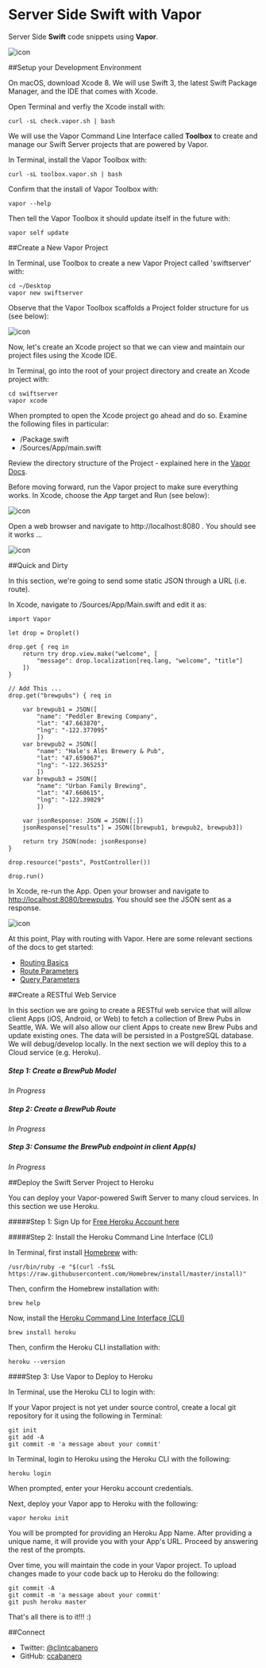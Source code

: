 # Server Side Swift with Vapor

Server Side __Swift__ code snippets using __Vapor__.

![icon](imgs/vapor.png)


##Setup your Development Environment

On macOS, download Xcode 8.  We will use Swift 3, the latest Swift Package Manager, and the IDE that comes with Xcode.

Open Terminal and verfiy the Xcode install with:

````
curl -sL check.vapor.sh | bash
````

We will use the Vapor Command Line Interface called __Toolbox__ to create and manage our Swift Server projects that are powered by Vapor.  

In Terminal, install the Vapor Toolbox with:

````
curl -sL toolbox.vapor.sh | bash
````

Confirm that the install of Vapor Toolbox with:

````
vapor --help
````

Then tell the Vapor Toolbox it should update itself in the future with:

````
vapor self update
````

##Create a New Vapor Project

In Terminal, use Toolbox to create a new Vapor Project called 'swiftserver' with:

````
cd ~/Desktop
vapor new swiftserver
````

Observe that the Vapor Toolbox scaffolds a Project folder structure for us (see below):

![icon](imgs/scaffolding.png)

Now, let's create an Xcode project so that we can view and maintain our project files using the Xcode IDE.  

In Terminal, go into the root of your project directory and create an Xcode project with:

````
cd swiftserver
vapor xcode
````

When prompted to open the Xcode project go ahead and do so.  Examine the following files in particular:

* /Package.swift
* /Sources/App/main.swift

Review the directory structure of the Project - explained here in the [Vapor Docs](https://vapor.github.io/documentation/guide/folder-structure.html).

Before moving forward, run the Vapor project to make sure everything works.  In Xcode, choose the *App* target and Run (see below):

![icon](imgs/runfirst.png)

Open a web browser and navigate to http://localhost:8080 . You should see it works ...

![icon](imgs/works.png)

##Quick and Dirty

In this section, we're going to send some static JSON through a URL (i.e. route).

In Xcode, navigate to /Sources/App/Main.swift and edit it as:

````
import Vapor

let drop = Droplet()

drop.get { req in
    return try drop.view.make("welcome", [
    	"message": drop.localization[req.lang, "welcome", "title"]
    ])
}

// Add This ...
drop.get("brewpubs") { req in
    
    var brewpub1 = JSON([
        "name": "Peddler Brewing Company",
        "lat": "47.663870",
        "lng": "-122.377095"
        ])
    var brewpub2 = JSON([
        "name": "Hale's Ales Brewery & Pub",
        "lat": "47.659067",
        "lng": "-122.365253"
        ])
    var brewpub3 = JSON([
        "name": "Urban Family Brewing",
        "lat": "47.660615",
        "lng": "-122.39029"
        ])
    
    var jsonResponse: JSON = JSON([:])
    jsonResponse["results"] = JSON([brewpub1, brewpub2, brewpub3])
    
    return try JSON(node: jsonResponse)
}

drop.resource("posts", PostController())

drop.run()
````
In Xcode, re-run the App.  Open your browser and navigate to [http://localhost:8080/brewpubs](http://localhost:8080/brewpubs).  You should see the JSON sent as a response.

![icon](imgs/dirtyresponse.png)

At this point, Play with routing with Vapor.  Here are some relevant sections of the docs to get started:

* [Routing Basics](https://vapor.github.io/documentation/routing/parameters.html)
* [Route Parameters](https://vapor.github.io/documentation/routing/parameters.html)
* [Query Parameters](https://vapor.github.io/documentation/routing/query-parameters.html)

##Create a RESTful Web Service

In this section we are going to create a RESTful web service that will allow client Apps (iOS, Android, or Web) to fetch a collection of Brew Pubs in Seattle, WA.  We will also allow our client Apps to create new Brew Pubs and update existing ones.  The data will be persisted in a PostgreSQL database.  We will debug/develop locally.  In the next section we will deploy this to a Cloud service (e.g. Heroku).

##### Step 1: Create a BrewPub Model

*In Progress*

##### Step 2: Create a BrewPub Route

*In Progress*

##### Step 3: Consume the BrewPub endpoint in client App(s)

*In Progress*

##Deploy the Swift Server Project to Heroku

You can deploy your Vapor-powered Swift Server to many cloud services.  In this section we use Heroku.

#####Step 1: Sign Up for [Free Heroku Account here](https://www.heroku.com)

#####Step 2: Install the Heroku Command Line Interface (CLI)

In Terminal, first install [Homebrew](https://brew.sh) with:

````
/usr/bin/ruby -e "$(curl -fsSL https://raw.githubusercontent.com/Homebrew/install/master/install)"
````

Then, confirm the Homebrew installation with:

````
brew help
````

Now, install the [Heroku Command Line Interface (CLI)](https://devcenter.heroku.com/articles/heroku-cli)

````
brew install heroku
````
Then, confirm the Heroku CLI installation with:

````
heroku --version
````

####Step 3: Use Vapor to Deploy to Heroku

In Terminal, use the Heroku CLI to login with:

If your Vapor project is not yet under source control, create a local git repository for it using the following in Terminal:

````
git init
git add -A
git commit -m 'a message about your commit'
````

In Terminal, login to Heroku using the Heroku CLI with the following:  

````
heroku login
````

When prompted, enter your Heroku account credentials.

Next, deploy your Vapor app to Heroku with the following:

````
vapor heroku init
````

You will be prompted for providing an Heroku App Name.  After providing a unique name, it will provide you with your App's URL.  Proceed by answering the rest of the prompts.

Over time, you will maintain the code in your Vapor project. To upload changes made to your code back up to Heroku do the following:

````
git commit -A
git commit -m 'a message about your commit'
git push heroku master
````

That's all there is to it!!! :)

##Connect

* Twitter: [@clintcabanero](http://twitter.com/clintcabanero)
* GitHub: [ccabanero](http:///github.com/ccabanero)
